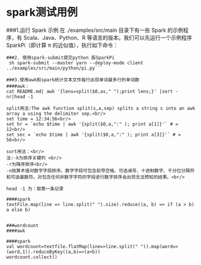 # spark测试用例


###1.运行 Spark 示例
在 ./examples/src/main 目录下有一些 Spark 的示例程序，有 Scala、Java、Python、R 等语言的版本。我们可以先运行一个示例程序 SparkPi（即计算 π 的近似值），执行如下命令：
 
``` 1. ./run-example --master yarn --deploy-mode client SparkPi
###2. 使用spark-submit提交python 版SparkPi
 sh spark-submit --master yarn --deploy-mode client ../examples/src/main/python/pi.py```
 
###3.使用awk和spark统计文本文件每行出现单词最多行的单词数
####awk：
cat README.md| awk '{lens=split($0,as," ");print lens;}' |sort -nr|head -1

split用法:The awk function split(s,a,sep) splits a string s into an awk array a using the delimiter sep.<br/>
set time = 12:34:56<br/>
set hr = `echo $time | awk '{split($0,a,":" ); print a[1]}'` # = 12<br/>
set sec = `echo $time | awk '{split($0,a,":" ); print a[3]}'` # = 56<br/>

sort用法：<br/>
注:-k为排序关键列 <br/>
-r为降序排序<br/>
-n按算术值对数字字段排序。数字字段可包含前导空格、可选减号、十进制数字、千分位分隔符和可选基数符。对包含任何非数字字符的字段进行数字排序会出现无法预知的结果。<br/>

head -1 为：取第一条记录

####spark
textFile.map(line => line.split(" ").size).reduce((a, b) => if (a > b) a else b)


###wordcount
####awk

####spark
val wordcount=textfile.flatMap(line=>line.split(" ")).map(word=> (word,1)).reduceByKey((a,b)=>(a+b))
wordcount.collect()


 
 
